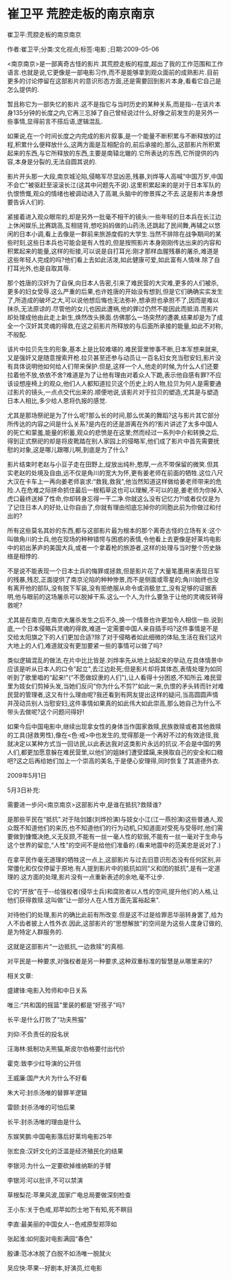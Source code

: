 # 崔卫平  荒腔走板的南京南京    
    
崔卫平:荒腔走板的南京南京    
作者:崔卫平;分类:文化视点;标签:电影 ;日期:2009-05-06    
<南京南京>是一部离奇古怪的影片.其荒腔走板的程度,超出了我的工作范围和工作语言.也就是说,它更像是一部电影习作,而不是能够拿到观众面前的成熟影片.目前更多的讨论停留在这部影片的意识形态方面,还是需要回到影片本身,看看它自己是怎么提供的.    
暂且称它为一部失忆的影片.这不是指它与当时历史的某种关系,而是指--在该片本身135分钟的长度之内,它再三忘掉了自己曾经说过什么,好像之前发生的是另外一些事情,显得前言不搭后语,逻辑混乱.    
如果说,在一个时间长度之内完成的影片叙事,是一个能量不断积累与不断释放的过程,积累什么便释放什么,这两方面是互相配合的,前后承接的;那么,这部影片所积累起来的东西,与它所释放的东西,主要是南辕北辙的.它所表达的东西,它所提供的内容,本身是分裂的,无法自圆其说的.    
影片开头那一大段,南京城沦陷,侵略军尽显凶恶,残暴,刘烨等人高喊“中国万岁,中国不会亡"被驱赶至滚滚长江(这其中问题先不说).这里积累起来的是对于日本军队的仇恨愤慨,观众的情绪也被调动进入了高潮,头脑中的惨景挥之不去.这是影片本身想要告诉人们的.    
紧接着进入观众眼帘的,却是另外一批毫不相干的镜头:一些年轻的日本兵在长江边上休闲娱乐,比赛跳高,互相搓背,想吃妈妈做的山药汤,还跳起了民间舞,再辅之以悠闲的日本小调,看上去像是一群前来旅游度假的大学生.当然不排除在战争期间的某些时刻,这些日本兵也可能会是有人性的,但是按照影片本身刚刚传达出来的内容和积累起来的能量,这样的衔接,可以说是自打耳光:刚才那样血腥残暴的屠杀,难道是这些年轻人完成的吗?他们看上去如此活泼,如此健康可爱,如此富有人情味.除了自打耳光外,也是自取其辱.    
那个姓唐的汉奸为了自保,向日本人告密,引来了难民营的大灾难,更多的人们被杀,更多的妇女受辱.这么严重的后果,也许姓唐的开始没有想到,但是它们确确实实发生了,所造成的破坏之大,可以说他想后悔也无法弥补,想承担也承担不了,因而是难以抹杀,无法原谅的.尽管他的女儿也因此遭祸,他的罪过仍然不能因此而抵消.而影片却处理成他由此走上新生,焕然改头换面.仿佛那么一场突然的遭袭,结果却是为了成全一个汉奸其灵魂的得救,在这之前影片所释放的与后面所承接的能量,如此不对称,不般配.    
该片中拉贝先生的形象,基本上是比较难堪的.难民营里惨事不断,日本军想来就来,又是强奸又是随意搜索开枪.拉贝甚至还参与动员让一百名妇女充当慰安妇,影片没有具体说明他如何给人们带来保护.但是,这样一个人,他走的时候,为什么人们还要拉着他不放,依依不舍?难道是为了让他有理由对着众人下跪,表示他自感有罪?不应该设想座椅上的观众,他们人人都知道拉贝这个历史上的人物,拉贝为何人是需要通过影片的镜头,一点点交代出来的.顺便地说,该影片对于拉贝的塑造,尤其是与塑造日本人相比,多少给人恩将仇报的感觉.    
尤其是那场祭祀是为了什么呢?那么长的时间,那么优美的舞蹈?这与影片其它部分所传达的内容之间是什么关系?是内在的还是游离在外的?影片讲述了太多中国人的死亡和蒙羞,能量的积蓄,观众的悲愤是在这里;然而经过一系列中介和转换之后,得到正式祭祀的却是将皮靴踏在别人家园上的侵略军,他们成了影片中首先需要抚慰的对象,这是哪儿跟哪儿啊,到底是为了什么?    
影片结束时老赵与小豆子走在田野上,绽放出纯朴,憨厚,一点不带保留的微笑.但其实老赵的处境及自由,远不仅是角川的宽大为怀,更有姜老师在前面的牺牲.这位八尺大汉在卡车上一再向姜老师哀求:“救我,救我",他当然知道这样做给姜老师带来的危险.人在危难之际拼命抓住最后一根稻草这也可以理解,不可以的是,姜老师为你掉入虎口最终送掉了性命,你却转身忘得一干二净.你就这么没有记忆力?!或者仅仅是为了记住日本人的好处,让你自由了,你就有理由彻底忘掉你的同胞此前为你做过和付出的?    
所有这些莫名其妙的东西,都与这部影片最为根本的那个离奇古怪的立场有关:这个叫做角川的士兵,他在现场的种种错愕与困惑的表情,令他看上去更像是好莱坞电影中的初出茅庐的美国大兵,或者一个拿着枪的旅游者,这样的处理与当时整个历史脉络是相悖的.    
不是说不能表现一个日本士兵的悔罪或拯救,但是影片花了大量笔墨用来表现日军的残暴,残忍,正面提供了南京沦陷的种种惨景,而不是侧面或零星的;角川始终也没有离开他的部队,没有脱下军装,没有拒绝服从命令或消极怠工,没有足够的证据表明,他与眼前的这场屠杀可以脱掉干系.这么一个人,为什么要急于让他的灵魂反转得救呢?    
尤其是在南京,在南京大屠杀发生之后不久,换一个情景也许更加令人相信一些.说到底,一个日本侵略兵灵魂的得救,难道一定需要中国人亲自插手吗?这件事情是不是交给太阳旗之下的人们更加合适?除了对于侵略者如此细微的体贴,生活在我们这片大地上的人们,难道就没有更加要紧一些的事情可以做了吗?    
类似逻辑混乱的做法,在片中比比皆是.刘烨率先从地上站起来的举动,在具体情景中应该是听从日本人的口令“起立",去江边赴死;但是影片却将其体态,表情处理为如同听到了歌里唱的“起来!"(“不愿做奴隶的人们"),让人看得十分困惑,不知所云.难民营里为妓女们剪掉头发,当她们反问“你为什么不剪?"如此一来,仇恨的矛头转而针对难民营的管理者,这又有什么理由呢?我还看到有网友提出这样的疑问,当高圆圆声情并茂动员别人当慰安妇,这件事情如果真的如此伟大如此崇高,那么她自己为什么不带头去做呢?这个问题问得好!    
如果今后中国电影中,继续出现拿女性的身体当作国家救赎,民族救赎或者其他救赎的工具(拯救男性),像在<色·戒>中也发生的,觉得那是一个再好不过的有效途径,我就决定以某种方式当一回访民,以此表达我对这类影片永远的抗议.不会是中国的男人们,都更加愿意躲在难民营里,以他们的姐妹们遭受蹂躏,来换取自己的安全和口粮吧?这之后再给她们加上一个崇高的美名,于是便心安理得,同时恢复了其道德外衣.    
2009年5月1日    
5月3日补充:    
需要进一步问<南京南京>这部影片中,是谁在抵抗?救赎谁?    
是那些平民在“抵抗".对于陆剑雄(刘烨扮演)与妓女小江(江一燕扮演)这些普通人,观众既不知道他们的来历,也不知道他们的行为动机,只知道面对受死与受辱时,他们需要做到慷慨决绝,义无反顾,不能有一丝一毫人性的软弱,不能有一丝一毫对于生命与这个世界的留恋,“人性"的空间不是给他们准备的.(看来地震中的范美忠是说对了.)    
在拿平民作毫无道理的牺牲这一点上,这部影片与过去旧意识形态没有任何区别,非常僵化和仅仅停留于原地.有人提到影片中的抵抗如同“义和团的抵抗",是有一定道理的.这方面的处理,影片没有一点重新表述的余地,毫不让步.    
它的“开放"在于--给强权者(侵华士兵)和腐败者以人性的空间,提升他们的人格,让他们获得救赎.这叫做“让一部分人在人性方面先富裕起来".    
对待他们的处理,影片的确比此前有所改变.但是这不过是给罪恶华丽转身罢了,给为人不齿者披上人性外衣.因此,这部影片的“思想解放"的空间是为这些人度身订做的,是为特定人群服务的.    
这就是这部影片“一边抵抗,一边救赎"的真相.    
对平民是一种要求,对强权者是另一种要求,这种双重标准的智慧是从哪里来的?    
    
相关文章:    
盛建锋:电影入殓师和中日关系    
唯三:“共和国的摇篮"里装的都是“好孩子"吗?    
长平:是什么打败了“功夫熊猫"    
刘仰:不负责任的投名状    
汪海林:抵制功夫熊猫,斯皮尔伯格要付出代价    
霍克:致李少红导演的公开信    
王威廉:国产大片为什么不好看    
朱大可:封杀汤唯的替罪羊逻辑    
雷颐:封杀汤唯的可怕后果    
长平:封杀汤唯的理由是什么    
东娱笑鹏:中国电影落后好莱坞电影25年    
张宏良:汉奸文化的泛滥是经济殖民化的结果    
李银河:为什么一定要砍掉维纳斯的手臂    
李银河:可以批评,不可以禁演    
草根梨花:苹果风波,国家广电总局要做深刻检查    
王小东:关于色戒,郑苹如烈士地下有知,死不瞑目    
李直:最美丽的中国女人--色戒原型郑萍如    
张起淮:如何面对电影满园“春色"    
殷谦:范冰冰脱了白脱不如汤唯一脱就火    
吴应快:苹果--好剧本,好演员,烂电影